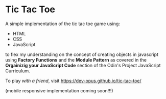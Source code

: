 # Tic Tac Toe
A simple implementation of the tic tac toe game using:
- HTML
- CSS
- JavaScript

to flex my understanding on the concept of creating objects in javascript using **Factory Functions** and the **Module Pattern** as covered in the **Orgainizig your JavaScript Code** section of the Odin's Project JavaScript Curriculum.

To play *with a friend*, visit https://dev-opus.github.io/tic-tac-toe/

(mobile responsive implementation coming soon!!!)

